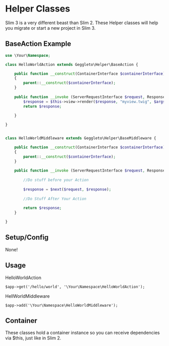 # Helper Classes
Slim 3 is a very different beast than Slim 2.
These Helper classes will help you migrate or start a new project in Slim 3.
 
 
## BaseAction Example

```php
use \Your\Namespace;

class HelloWorldAction extends Geggleto\Helper\BaseAction {

    public function __construct(ContainerInterface $containerInterface)
    {
        parent::__construct($containerInterface);
    }
    
    public function __invoke (ServerRequestInterface $request, ResponseInterface $response, array $args) {
        $response = $this->view->render($response, "myview.twig", $args); //this will fetch from the container
        return $response;
    
    }

}


class HelloWorldMiddleware extends Geggleto\Helper\BaseMiddleware {

    public function __construct(ContainerInterface $containerInterface)
    {
        parent::__construct($containerInterface);
    }
    
    public function __invoke (ServerRequestInterface $request, ResponseInterface $response, callable $next) {
    
        //Do stuff before your Action
           
        $response = $next($request, $response);
        
        //Do Stuff After Your Action
        
        return $response;
    }

}

```

## Setup/Config
None!

## Usage

HelloWorldAction
```
$app->get('/hello/world', '\Your\Namespace\HelloWorldAction');
```

HellWorldMiddleware
```
$app->add('\Your\Namespace\HelloWorldMiddleware'); 
```

## Container
These classes hold a container instance so you can receive dependencies via $this, just like in Slim 2.
